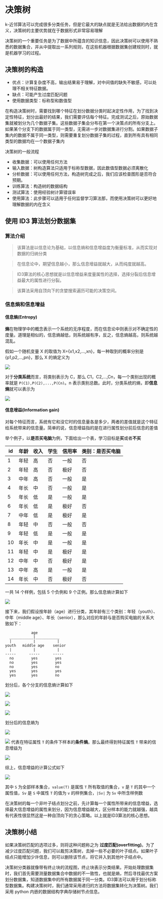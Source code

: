# 决策树

 k-近邻算法可以完成很多分类任务，但是它最大的缺点就是无法给出数据的内在含义，决策树的主要优势就在于数据形式非常容易理解

 决策树的一个重要任务是为了数据中所蕴含的知识信息，因此决策树可以使用不熟悉的数据集合，并从中提取出一系列规则，在这些机器根据数据集创建规则时，就是机器学习的过程。

 ## 决策树的构造

 + 优点：计算复杂度不高，输出结果易于理解，对中间值的缺失不敏感，可以处理不相关特征数据。
 + 缺点：可能产生过度匹配问题
 + 使用数据类型：标称型和数值型

 在构造决策树时，需要找到哪个特征在划分数据分类时起决定性作用，为了找到决定性特征，划分出最好的结果，我们需要评估每个特征。完成测试之后，原始数据集就被划分为几个数据子集。这些数据子集会分布在第一个决策点的所有分支上。如果某个分支下的数据属于同一类型，无需进一步对数据集进行分割。如果数据子集内的数据不属于同一类型，则需要重复划分数据子集的过程，直到所有具有相同类型的数据均在一个数据子集内


 决策树的一般流程
  + 收集数据：可以使用任何方法
  + 输入数据：树构造算法只适用于标称型数据，因此数值型数据必须离散化
  + 分析数据：可以使用任何方法，构造树完成之后，我们应该检查图形是否符合预期。
  + 训练算法：构造树的数据结构
  + 测试算法：使用经验树计算错误率
  + 使用算法：此步骤可以适用于任何监督学习算法那，而使用决策树可以更好地理解数据的内在含义


## 使用 ID3 算法划分数据集

### 算法介绍

> 该算法是以信息论为基础，以信息熵和信息增益度为衡量标准，从而实现对数据的归纳分类

> 在信息论中，期望信息越小，那么信息增益就越大，从而纯度就越高。

> ID3算法的核心思想就是以信息增益来度量属性的选择，选择分裂后信息增益最大的属性进行分裂。

> 该算法采用自顶向下的贪婪搜索遍历可能的决策空间。

### 信息熵和信息增益

#### 信息熵(Entropy)

  **熵**在物理学中的概念表示一个系统的无序程度，而在信息论中则表示对不确定性的度量。道理是相似的，信息熵越低，则系统越有序，反之，信息熵越高，则系统越混乱。


  假如一个随机变量 X 的取值为 X={x1,x2,...,xn}，每一种取到的概率分别是 {p1,p2,...,pn}，那么 X 的熵定义为

  ![](http://images.cnitblog.com/blog/571227/201412/112112589313898.png)


  对于**分类系统**而言，将类别表示为 C，那么 C1，C2,...,Cn，每一个类别出现的概率就是 `P(C1),P(C2),...,P(Cn)`。n 表示类别总数。此时，分类系统的熵，即**信息熵**就可以表示为

  ![](http://images.cnitblog.com/blog/571227/201412/112123167755487.png)


#### 信息增益(Information gain)

  对每个特征而言，系统有它和没它时的信息量各是多少，两者的差值就是这个特征给系统带来的信息量。简单的说，信息增益指的是在进行属性划分前后信息的差值

  举个例子，以**是否买电脑**为例，下面给出一个表，学习目标是**买**或者**不买**

| id   | 年龄   | 收入   | 学生   | 信用率  | 类别：是否买电脑 |
| ---- | ---- | ---- | ---- | ---- | -------- |
| 1    | 年轻   | 高    | 否    | 一般   | 否        |
| 2    | 年轻   | 高    | 否    | 极好   | 否        |
| 3    | 中年   | 高    | 否    | 一般   | 是        |
| 4    | 年长   | 中    | 否    | 一般   | 是        |
| 5    | 年长   | 低    | 是    | 一般   | 是        |
| 6    | 年长   | 低    | 是    | 极好   | 否        |
| 7    | 中年   | 低    | 是    | 极好   | 是        |
| 8    | 年轻   | 中    | 否    | 一般   | 否        |
| 9    | 年轻   | 低    | 是    | 一般   | 是        |
| 10   | 年长   | 中    | 是    | 一般   | 是        |
| 11   | 年轻   | 中    | 是    | 极好   | 是        |
| 12   | 中年   | 中    | 否    | 极好   | 是        |
| 13   | 中年   | 高    | 是    | 一般   | 是        |
| 14   | 年长   | 中    | 否    | 极好   | 否        |

一共 14 个样例，包括 5 个负例和 9 个正例。那么信息熵计算如下

![](http://images.cnitblog.com/blog/571227/201412/121404563217970.png)

接下来，我们假设按年龄（age）进行分类，其年龄有三个类别：年轻（youth）、中年（middle age）、年长（senior），那么对应的年龄与是否购买电脑的关系大致如下：

``` 
			age	
  ___________|___________     
  |          |          |
youth	middle age 	  senior
  |          |          |
-----      -----      -----  
  no        yes 	   yes
  no        yes 	   yes
  no        yes 	   no
  yes       yes 	   yes
  yes       yes 	   no
```

划分后，各个分支的信息熵计算如下

![](https://ws1.sinaimg.cn/large/0067fiZ7ly1fn2lrbqvyrj30n301qaa3.jpg)

![](https://ws1.sinaimg.cn/large/0067fiZ7ly1fn2lrbirtvj30mc01ndfu.jpg)

![](https://ws1.sinaimg.cn/large/0067fiZ7ly1fn2lrbn4h5j30nh01oaa3.jpg)

划分后的信息熵为

![](http://images.cnitblog.com/blog/571227/201412/121424414622037.png)

![](http://images.cnitblog.com/blog/571227/201412/121425239464583.png) 代表在特征属性 `T` 的条件下样本的**条件熵**。那么最终得到特征属性 `T` 带来的信息增益为

![](http://images.cnitblog.com/blog/571227/201412/121433352752920.png)


综上，信息增益的计算公式如下

![](http://images.cnitblog.com/blog/571227/201412/121628452909401.png)

其中 `S` 为全部样本集合，`value(T)` 是属性 `T` 所有取值的集合，`v` 是 `T` 的其中一个属性值，`Sv` 是 `S` 中属性 `T` 的值为 `v` 的样例集合，`|Sv|` 为 `Sv` 中所含样例数

在决策树的每一个非叶子结点划分之前，先计算每一个属性所带来的信息增益，选择最大信息增益的属性来划分，因为信息增益越大，区分样本的能力就越强，越具有代表性很显然这是一种自顶向下的贪心策略。以上就是ID3算法的核心思想。

## 决策树小结

如果决策树匹配的选项过多，则将这种问题称之为 **过度匹配(overfitting)**。为了减少过度匹配问题，我们可以裁剪决策树，去掉一些不必要的叶子结点。如果叶子结点只能增加少许信息，则可以删除该节点，将它并入到其他叶子结点中。

决策树分类器就像带有终止块的流程图，终止块表示分类结果。开始处理数据集时，我们首先需要测量数据集合中数据的不一致性，也就是熵，然后寻找最优方案划分数据集，知道数据集中的所有数据属于同一分类。ID3算法可以用于划分标称型数据集。构建决策树时，我们通常采用递归的方法将数据集转化为决策树。我们采用 python 内嵌的数据结构字典存储树节点信息。
